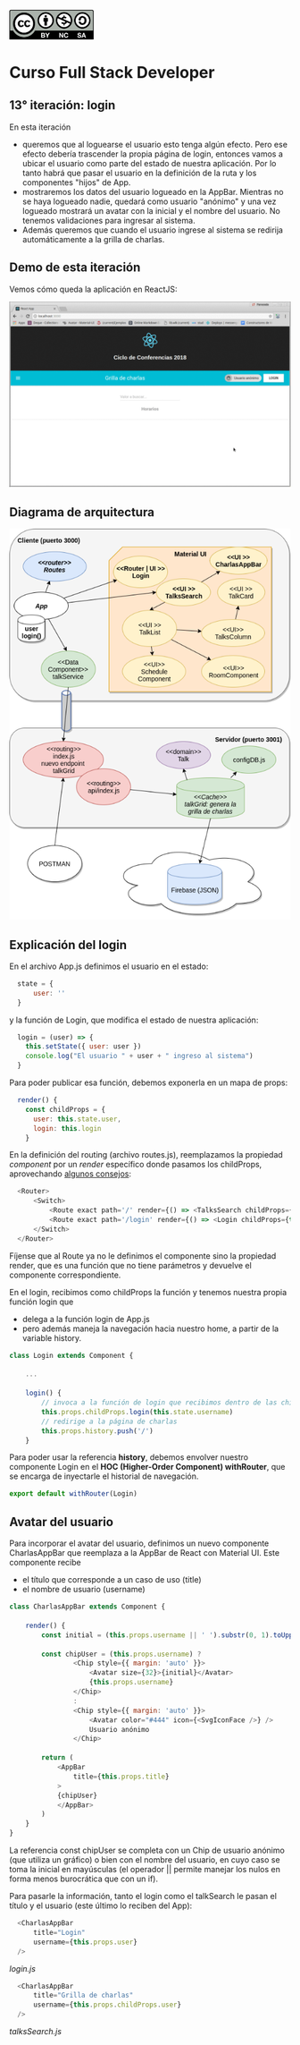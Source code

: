 <img src="images/license.png"
    width="30%" height="30%">

# Curso Full Stack Developer

## 13° iteración: login

En esta iteración

- queremos que al loguearse el usuario esto tenga algún efecto. Pero ese efecto debería trascender la propia página de login, entonces vamos a ubicar el usuario como parte del estado de nuestra aplicación. Por lo tanto habrá que pasar el usuario en la definición de la ruta y los componentes "hijos" de App. 
- mostraremos los datos del usuario logueado en la AppBar. Mientras no se haya logueado nadie, quedará como usuario "anónimo" y una vez logueado mostrará un avatar con la inicial y el nombre del usuario. No tenemos validaciones para ingresar al sistema.
- Además queremos que cuando el usuario ingrese al sistema se redirija automáticamente a la grilla de charlas. 

## Demo de esta iteración

Vemos cómo queda la aplicación en ReactJS:

![](images/demo.gif)


## Diagrama de arquitectura

![](images/Iteracion13.png)

## Explicación del login

En el archivo App.js definimos el usuario en el estado:

```javascript
  state = {
      user: ''
  }
```

y la función de Login, que modifica el estado de nuestra aplicación:

```javascript
  login = (user) => {
    this.setState({ user: user })
    console.log("El usuario " + user + " ingreso al sistema")
  }
```

Para poder publicar esa función, debemos exponerla en un mapa de props:

```javascript
  render() {
    const childProps = {
      user: this.state.user,
      login: this.login
    }
```

En la definición del routing (archivo routes.js), reemplazamos la propiedad _component_ por un _render_ específico donde pasamos los childProps, aprovechando [algunos consejos](https://stackoverflow.com/questions/41679324/how-do-i-pass-parent-state-to-its-child-components):

```javascript
  <Router>
      <Switch>
          <Route exact path='/' render={() => <TalksSearch childProps={this.props.childProps} />} />
          <Route exact path='/login' render={() => <Login childProps={this.props.childProps} />} />
      </Switch>
  </Router>
```

Fíjense que al Route ya no le definimos el componente sino la propiedad render, que es una función que no tiene parámetros y devuelve el componente correspondiente.

En el login, recibimos como childProps la función y tenemos nuestra propia función login que

- delega a la función login de App.js
- pero además maneja la navegación hacia nuestro home, a partir de la variable history.

```javascript
class Login extends Component {

    ...

    login() {
        // invoca a la función de login que recibimos dentro de las childProps
        this.props.childProps.login(this.state.username)
        // redirige a la página de charlas        
        this.props.history.push('/')
    }
```

Para poder usar la referencia **history**, debemos envolver nuestro componente Login en el **HOC (Higher-Order Component) withRouter**, que se encarga de inyectarle el historial de navegación. 

```javascript
export default withRouter(Login)
```

## Avatar del usuario

Para incorporar el avatar del usuario, definimos un nuevo componente CharlasAppBar que reemplaza a la AppBar de React con Material UI. Este componente recibe

- el título que corresponde a un caso de uso (title)
- el nombre de usuario (username)

```javascript
class CharlasAppBar extends Component {

    render() {
        const initial = (this.props.username || ' ').substr(0, 1).toUpperCase()

        const chipUser = (this.props.username) ? 
                <Chip style={{ margin: 'auto' }}>
                    <Avatar size={32}>{initial}</Avatar>
                    {this.props.username}
                </Chip>
                :
                <Chip style={{ margin: 'auto' }}>
                    <Avatar color="#444" icon={<SvgIconFace />} />
                    Usuario anónimo
                </Chip>
            
        return (
            <AppBar
                title={this.props.title}
            >
            {chipUser}
            </AppBar>
        )
    }
}
```

La referencia const chipUser se completa con un Chip de usuario anónimo (que utiliza un gráfico) o bien con el nombre del usuario, en cuyo caso se toma la inicial en mayúsculas (el operador || permite manejar los nulos en forma menos burocrática que con un if).

Para pasarle la información, tanto el login como el talkSearch le pasan el título y el usuario (este último lo reciben del App):

```javascript
  <CharlasAppBar
      title="Login"
      username={this.props.user}
  />
```
_login.js_

```javascript
  <CharlasAppBar
      title="Grilla de charlas"
      username={this.props.childProps.user}
  />
```
_talksSearch.js_

